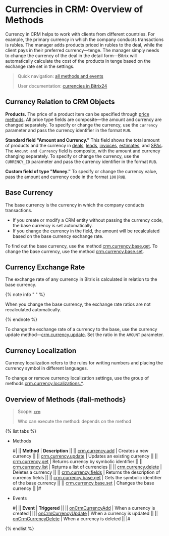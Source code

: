 # Currencies in CRM: Overview of Methods

Currency in CRM helps to work with clients from different countries. For example, the primary currency in which the company conducts transactions is rubles. The manager adds products priced in rubles to the deal, while the client pays in their preferred currency—tenge. The manager simply needs to change the currency of the deal in the detail form—Bitrix will automatically calculate the cost of the products in tenge based on the exchange rate set in the settings.

> Quick navigation: [all methods and events](#all-methods) 
> 
> User documentation: [currencies in Bitrix24](https://helpdesk.bitrix24.com/open/8967215/)

## Currency Relation to CRM Objects

**Products.** The price of a product item can be specified through [price methods](../../catalog/price/index.md). All price type fields are composite—the amount and currency are changed separately. To specify or change the currency, use the `currency` parameter and pass the currency identifier in the format `RUB`.

**Standard field "Amount and Currency."** This field shows the total amount of products and the currency in [deals](../deals/index.md), [leads](../leads/index.md), [invoices](../universal/invoice.md), [estimates](../quote/index.md), and [SPAs](../universal/index.md). The `Amount and Currency` field is composite, with the amount and currency changing separately. To specify or change the currency, use the `CURRENCY_ID` parameter and pass the currency identifier in the format `RUB`.

**Custom field of type "Money."** To specify or change the currency value, pass the amount and currency code in the format `100|RUB`.

## Base Currency

The base currency is the currency in which the company conducts transactions.

* If you create or modify a CRM entity without passing the currency code, the base currency is set automatically.
* If you change the currency in the field, the amount will be recalculated based on the base currency exchange rate.

To find out the base currency, use the method [crm.currency.base.get](./crm-currency-base-get.md). To change the base currency, use the method [crm.currency.base.set](./crm-currency-base-set.md). 

## Currency Exchange Rate

The exchange rate of any currency in Bitrix is calculated in relation to the base currency. 

{% note info " " %}

When you change the base currency, the exchange rate ratios are not recalculated automatically. 

{% endnote %}

To change the exchange rate of a currency to the base, use the currency update method—[crm.currency.update](./crm-currency-update.md). Set the ratio in the `AMOUNT` parameter.

## Currency Localization

Currency localization refers to the rules for writing numbers and placing the currency symbol in different languages.

To change or remove currency localization settings, use the group of methods [crm.currency.localizations.*](./localizations/index.md).

## Overview of Methods {#all-methods}

> Scope: [`crm`](../../scopes/permissions.md)
>
> Who can execute the method: depends on the method

{% list tabs %}

- Methods

    #|
    || **Method** | **Description** ||
    || [crm.currency.add](./crm-currency-add.md) | Creates a new currency ||
    || [crm.currency.update](./crm-currency-update.md) | Updates an existing currency ||
    || [crm.currency.get](./crm-currency-get.md) | Returns currency by symbolic identifier ||
    || [crm.currency.list](./crm-currency-list.md) | Returns a list of currencies ||
    || [crm.currency.delete](./crm-currency-delete.md) | Deletes a currency ||
    || [crm.currency.fields](./crm-currency-fields.md) | Returns the description of currency fields ||
    || [crm.currency.base.get](./crm-currency-base-get.md) | Gets the symbolic identifier of the base currency ||
    || [crm.currency.base.set](./crm-currency-base-set.md) | Changes the base currency ||
    |#

- Events

    #|
    || **Event** | **Triggered** ||
    || [onCrmCurrencyAdd](./events/on-crm-currency-add.md) | When a currency is created ||
    || [onCrmCurrencyUpdate](./events/on-crm-currency-update.md) | When a currency is updated ||
    || [onCrmCurrencyDelete](./events/on-crm-currency-delete.md) | When a currency is deleted ||
    |#

{% endlist %}